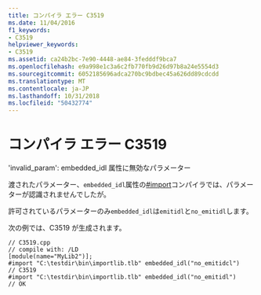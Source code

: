 ```yaml
---
title: コンパイラ エラー C3519
ms.date: 11/04/2016
f1_keywords:
- C3519
helpviewer_keywords:
- C3519
ms.assetid: ca24b2bc-7e90-4448-ae84-3fedddf9bca7
ms.openlocfilehash: e9a998e1c3a6c2fb770fb9d26d97b8a24e5554d3
ms.sourcegitcommit: 6052185696adca270bc9bdbec45a626dd89cdcdd
ms.translationtype: MT
ms.contentlocale: ja-JP
ms.lasthandoff: 10/31/2018
ms.locfileid: "50432774"
---
```

# <a name="compiler-error-c3519"></a>コンパイラ エラー C3519

'invalid_param': embedded_idl 属性に無効なパラメーター

渡されたパラメーター、`embedded_idl`属性の[#import](../../preprocessor/hash-import-directive-cpp.md)コンパイラでは、パラメーターが認識されませんでしたが。

許可されているパラメーターのみ`embedded_idl`は`emitidl`と`no_emitidl`します。

次の例では、C3519 が生成されます。

```
// C3519.cpp
// compile with: /LD
[module(name="MyLib2")];
#import "C:\testdir\bin\importlib.tlb" embedded_idl("no_emitidcl")
// C3519
#import "C:\testdir\bin\importlib.tlb" embedded_idl("no_emitidl")
// OK
```